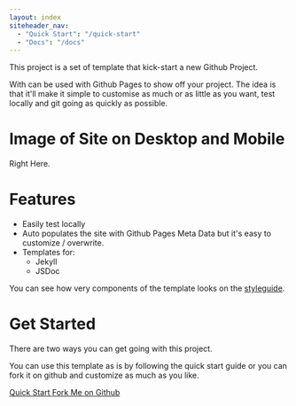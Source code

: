 ```yaml
---
layout: index
siteheader_nav:
  - "Quick Start": "/quick-start"
  - "Docs": "/docs"
---
```


This project is a set of template that kick-start a new Github Project.

With can be used with Github Pages
to show off your project. The idea is that it'll make it simple to customise
as much or as little as you want, test locally and git going as quickly as
possible.

# Image of Site on Desktop and Mobile

Right Here.

# Features

- Easily test locally
- Auto populates the site with Github Pages Meta Data but it's easy to
  customize / overwrite.
- Templates for:
  - Jekyll
  - JSDoc

You can see how very components of the template looks on the <a href="{{ project_root_url }}/styleguide">styleguide</a>.

# Get Started

There are two ways you can get going with this project.

You can use this template as is by following the quick start guide or you can
fork it on github and customize as much as you like.

<p class="u-center">
  <a class="button" href="{{ project_root_url }}/quick-start">
    Quick Start
  </a> <a class="button" href="">
    Fork Me on Github
  </a>
</p>
